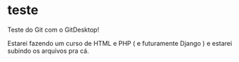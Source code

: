 # teste
Teste do Git com o GitDesktop!

Estarei fazendo um curso de HTML e PHP ( e futuramente Django ) e estarei subindo os arquivos pra cá.
